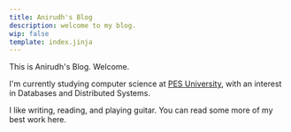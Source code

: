 ```yaml
---
title: Anirudh's Blog
description: welcome to my blog.
wip: false
template: index.jinja
---
```


This is Anirudh's Blog. Welcome.

I'm currently studying computer science at [PES University](https://pes.edu), with an interest in Databases and Distributed Systems.

I like writing, reading, and playing guitar. You can read some more of my best work here.
